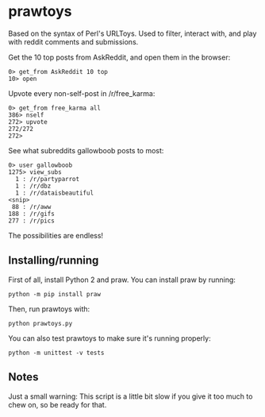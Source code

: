 # prawtoys

Based on the syntax of Perl's URLToys. Used to filter, interact with, and play
with reddit comments and submissions.

Get the 10 top posts from AskReddit, and open them in the browser:

    0> get_from AskReddit 10 top
    10> open

Upvote every non-self-post in /r/free\_karma:

    0> get_from free_karma all
    386> nself
    272> upvote
    272/272
    272> 

See what subreddits gallowboob posts to most:

    0> user gallowboob
    1275> view_subs
      1 : /r/partyparrot
      1 : /r/dbz
      1 : /r/dataisbeautiful
    <snip>
     88 : /r/aww
    188 : /r/gifs
    277 : /r/pics

The possibilities are endless!

## Installing/running

First of all, install Python 2 and praw. You can install praw by running:

    python -m pip install praw

Then, run prawtoys with:

    python prawtoys.py

You can also test prawtoys to make sure it's running properly:

    python -m unittest -v tests

## Notes

Just a small warning: This script is a little bit slow if you give it too much
to chew on, so be ready for that.
